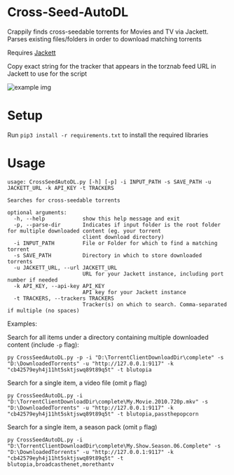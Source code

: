 # Cross-Seed-AutoDL
Crappily finds cross-seedable torrents for Movies and TV via Jackett. Parses existing files/folders in order to download matching torrents

Requires [Jackett](https://github.com/Jackett/Jackett)

Copy exact string for the tracker that appears in the torznab feed URL in Jackett to use for the script

![example img](https://i.ibb.co/8YdNh5v/image.png)


# Setup


Run `pip3 install -r requirements.txt` to install the required libraries


# Usage

	usage: CrossSeedAutoDL.py [-h] [-p] -i INPUT_PATH -s SAVE_PATH -u JACKETT_URL -k API_KEY -t TRACKERS

	Searches for cross-seedable torrents

	optional arguments:
	  -h, --help            show this help message and exit
	  -p, --parse-dir       Indicates if input folder is the root folder for multiple downloaded content (eg. your torrent
	                        client download directory)
	  -i INPUT_PATH         File or Folder for which to find a matching torrent
	  -s SAVE_PATH          Directory in which to store downloaded torrents
	  -u JACKETT_URL, --url JACKETT_URL
	                        URL for your Jackett instance, including port number if needed
	  -k API_KEY, --api-key API_KEY
	                        API key for your Jackett instance
	  -t TRACKERS, --trackers TRACKERS
	                        Tracker(s) on which to search. Comma-separated if multiple (no spaces)

Examples:

Search for all items under a directory containing multiple downloaded content (include `-p` flag):

	py CrossSeedAutoDL.py -p -i "D:\TorrentClientDownloadDir\complete" -s "D:\DownloadedTorrents" -u "http://127.0.0.1:9117" -k "cb42579eyh4j11ht5sktjswq89t89q5t" -t blutopia

Search for a single item, a video file (omit `p` flag)

	py CrossSeedAutoDL.py -i "D:\TorrentClientDownloadDir\complete\My.Movie.2010.720p.mkv" -s "D:\DownloadedTorrents" -u "http://127.0.0.1:9117" -k "cb42579eyh4j11ht5sktjswq89t89q5t" -t blutopia,passthepopcorn

Search for a single item, a season pack (omit `p` flag)

	py CrossSeedAutoDL.py -i "D:\TorrentClientDownloadDir\complete\My.Show.Season.06.Complete" -s "D:\DownloadedTorrents" -u "http://127.0.0.1:9117" -k "cb42579eyh4j11ht5sktjswq89t89q5t" -t blutopia,broadcasthenet,morethantv
